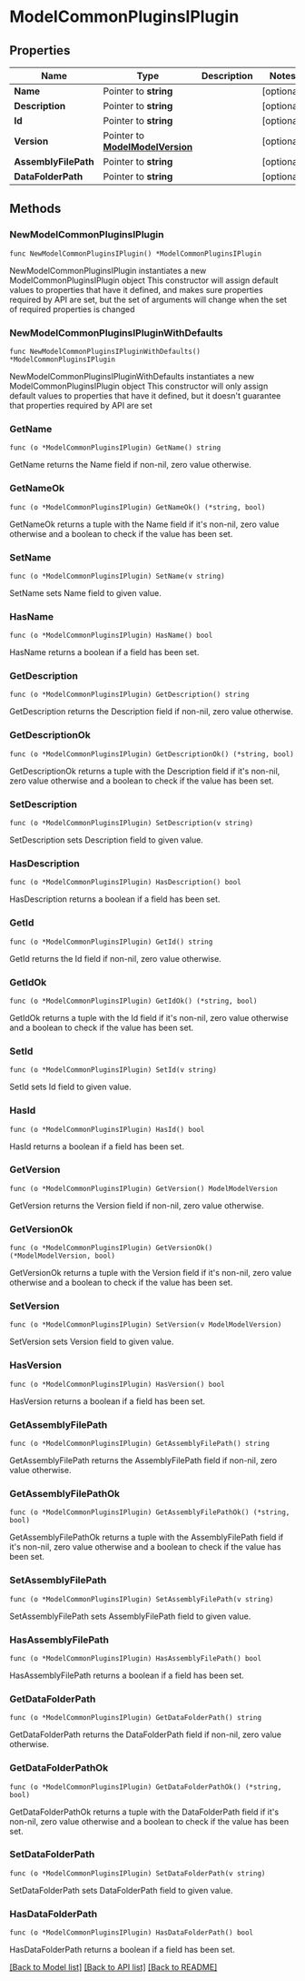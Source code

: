 # ModelCommonPluginsIPlugin

## Properties

Name | Type | Description | Notes
------------ | ------------- | ------------- | -------------
**Name** | Pointer to **string** |  | [optional] 
**Description** | Pointer to **string** |  | [optional] 
**Id** | Pointer to **string** |  | [optional] 
**Version** | Pointer to [**ModelModelVersion**](ModelVersion.md) |  | [optional] 
**AssemblyFilePath** | Pointer to **string** |  | [optional] 
**DataFolderPath** | Pointer to **string** |  | [optional] 

## Methods

### NewModelCommonPluginsIPlugin

`func NewModelCommonPluginsIPlugin() *ModelCommonPluginsIPlugin`

NewModelCommonPluginsIPlugin instantiates a new ModelCommonPluginsIPlugin object
This constructor will assign default values to properties that have it defined,
and makes sure properties required by API are set, but the set of arguments
will change when the set of required properties is changed

### NewModelCommonPluginsIPluginWithDefaults

`func NewModelCommonPluginsIPluginWithDefaults() *ModelCommonPluginsIPlugin`

NewModelCommonPluginsIPluginWithDefaults instantiates a new ModelCommonPluginsIPlugin object
This constructor will only assign default values to properties that have it defined,
but it doesn't guarantee that properties required by API are set

### GetName

`func (o *ModelCommonPluginsIPlugin) GetName() string`

GetName returns the Name field if non-nil, zero value otherwise.

### GetNameOk

`func (o *ModelCommonPluginsIPlugin) GetNameOk() (*string, bool)`

GetNameOk returns a tuple with the Name field if it's non-nil, zero value otherwise
and a boolean to check if the value has been set.

### SetName

`func (o *ModelCommonPluginsIPlugin) SetName(v string)`

SetName sets Name field to given value.

### HasName

`func (o *ModelCommonPluginsIPlugin) HasName() bool`

HasName returns a boolean if a field has been set.

### GetDescription

`func (o *ModelCommonPluginsIPlugin) GetDescription() string`

GetDescription returns the Description field if non-nil, zero value otherwise.

### GetDescriptionOk

`func (o *ModelCommonPluginsIPlugin) GetDescriptionOk() (*string, bool)`

GetDescriptionOk returns a tuple with the Description field if it's non-nil, zero value otherwise
and a boolean to check if the value has been set.

### SetDescription

`func (o *ModelCommonPluginsIPlugin) SetDescription(v string)`

SetDescription sets Description field to given value.

### HasDescription

`func (o *ModelCommonPluginsIPlugin) HasDescription() bool`

HasDescription returns a boolean if a field has been set.

### GetId

`func (o *ModelCommonPluginsIPlugin) GetId() string`

GetId returns the Id field if non-nil, zero value otherwise.

### GetIdOk

`func (o *ModelCommonPluginsIPlugin) GetIdOk() (*string, bool)`

GetIdOk returns a tuple with the Id field if it's non-nil, zero value otherwise
and a boolean to check if the value has been set.

### SetId

`func (o *ModelCommonPluginsIPlugin) SetId(v string)`

SetId sets Id field to given value.

### HasId

`func (o *ModelCommonPluginsIPlugin) HasId() bool`

HasId returns a boolean if a field has been set.

### GetVersion

`func (o *ModelCommonPluginsIPlugin) GetVersion() ModelModelVersion`

GetVersion returns the Version field if non-nil, zero value otherwise.

### GetVersionOk

`func (o *ModelCommonPluginsIPlugin) GetVersionOk() (*ModelModelVersion, bool)`

GetVersionOk returns a tuple with the Version field if it's non-nil, zero value otherwise
and a boolean to check if the value has been set.

### SetVersion

`func (o *ModelCommonPluginsIPlugin) SetVersion(v ModelModelVersion)`

SetVersion sets Version field to given value.

### HasVersion

`func (o *ModelCommonPluginsIPlugin) HasVersion() bool`

HasVersion returns a boolean if a field has been set.

### GetAssemblyFilePath

`func (o *ModelCommonPluginsIPlugin) GetAssemblyFilePath() string`

GetAssemblyFilePath returns the AssemblyFilePath field if non-nil, zero value otherwise.

### GetAssemblyFilePathOk

`func (o *ModelCommonPluginsIPlugin) GetAssemblyFilePathOk() (*string, bool)`

GetAssemblyFilePathOk returns a tuple with the AssemblyFilePath field if it's non-nil, zero value otherwise
and a boolean to check if the value has been set.

### SetAssemblyFilePath

`func (o *ModelCommonPluginsIPlugin) SetAssemblyFilePath(v string)`

SetAssemblyFilePath sets AssemblyFilePath field to given value.

### HasAssemblyFilePath

`func (o *ModelCommonPluginsIPlugin) HasAssemblyFilePath() bool`

HasAssemblyFilePath returns a boolean if a field has been set.

### GetDataFolderPath

`func (o *ModelCommonPluginsIPlugin) GetDataFolderPath() string`

GetDataFolderPath returns the DataFolderPath field if non-nil, zero value otherwise.

### GetDataFolderPathOk

`func (o *ModelCommonPluginsIPlugin) GetDataFolderPathOk() (*string, bool)`

GetDataFolderPathOk returns a tuple with the DataFolderPath field if it's non-nil, zero value otherwise
and a boolean to check if the value has been set.

### SetDataFolderPath

`func (o *ModelCommonPluginsIPlugin) SetDataFolderPath(v string)`

SetDataFolderPath sets DataFolderPath field to given value.

### HasDataFolderPath

`func (o *ModelCommonPluginsIPlugin) HasDataFolderPath() bool`

HasDataFolderPath returns a boolean if a field has been set.


[[Back to Model list]](../README.md#documentation-for-models) [[Back to API list]](../README.md#documentation-for-api-endpoints) [[Back to README]](../README.md)



